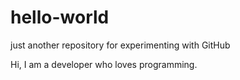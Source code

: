 # hello-world
just another repository for experimenting with GitHub 

Hi, I am a developer who loves programming.
